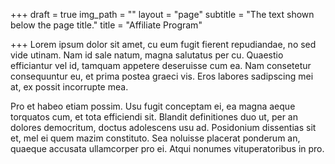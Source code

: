 +++
draft = true
img_path = ""
layout = "page"
subtitle = "The text shown below the page title."
title = "Affiliate Program"

+++
Lorem ipsum dolor sit amet, cu eum fugit fierent repudiandae, no sed vide utinam. Nam id sale natum, magna salutatus per cu. Quaestio efficiantur vel id, tamquam appetere deseruisse cum ea. Nam consetetur consequuntur eu, et prima postea graeci vis. Eros labores sadipscing mei at, ex possit incorrupte mea.

Pro et habeo etiam possim. Usu fugit conceptam ei, ea magna aeque torquatos cum, et tota efficiendi sit. Blandit definitiones duo ut, per an dolores democritum, doctus adolescens usu ad. Posidonium dissentias sit et, mel ei quem mazim constituto. Sea noluisse placerat ponderum an, quaeque accusata ullamcorper pro ei. Atqui nonumes vituperatoribus in pro.